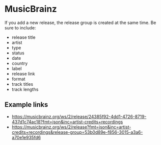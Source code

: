 # MusicBrainz

If you add a new release, the release group is created at the same time. Be sure
to include:

- release title
- artist
- type
- status
- date
- country
- label
- release link
- format
- track titles
- track lengths

## Example links

- https://musicbrainz.org/ws/2/release/24385f92-4dd1-4726-8719-437d1c74ac18?fmt=json&inc=artist-credits+recordings
- https://musicbrainz.org/ws/2/release?fmt=json&inc=artist-credits+recordings&release-group=53b0d89e-f856-3015-a3a6-a70e1e935fd6
